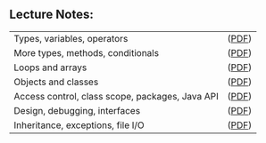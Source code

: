 <h2>Lecture Notes: </h2>

<table class="tablewidth75" summary="See table caption for summary.">
<tbody>
<tr class="row">
<td>Types, variables, operators</td>
<td>(<a href="MIT6_092IAP10_lec01.pdf" data-smd-id="s103">PDF</a>)</td>
</tr>
<tr class="alt-row">
<td>More types, methods, conditionals</td>
<td>(<a href="MIT6_092IAP10_lec02.pdf" data-smd-id="s104">PDF</a>)</td>
</tr>
<tr class="row">
<td>Loops and arrays</td>
<td>(<a href="MIT6_092IAP10_lec03.pdf" data-smd-id="s105">PDF</a>)</td>
</tr>
<tr class="alt-row">
<td>Objects and classes</td>
<td>(<a href="MIT6_092IAP10_lec04.pdf" data-smd-id="s106">PDF</a>)</td>
</tr>
<tr class="row">
<td>Access control, class scope, packages, Java API</td>
<td>(<a href="MIT6_092IAP10_lec05.pdf" data-smd-id="s107">PDF</a>)</td>
</tr>
<tr class="alt-row">
<td>Design, debugging, interfaces</td>
<td>(<a href="MIT6_092IAP10_lec06.pdf" data-smd-id="s108">PDF</a>)</td>
</tr>
<tr class="row">
<td>Inheritance, exceptions, file I/O</td>
<td>(<a href="MIT6_092IAP10_lec07.pdf" data-smd-id="s109">PDF</a>)</td>
</tr>
</tbody>
</table>
